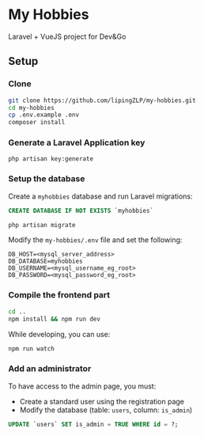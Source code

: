 # My Hobbies

Laravel + VueJS project for Dev&Go

## Setup

### Clone

```sh
git clone https://github.com/lipingZLP/my-hobbies.git
cd my-hobbies
cp .env.example .env
composer install
```

### Generate a Laravel Application key

```
php artisan key:generate
```

### Setup the database

Create a `myhobbies` database and run Laravel migrations:

```sql
CREATE DATABASE IF NOT EXISTS `myhobbies`
```

```sh
php artisan migrate
```

Modify the `my-hobbies/.env` file and set the following:

```
DB_HOST=<mysql_server_address>
DB_DATABASE=myhobbies
DB_USERNAME=<mysql_username_eg_root>
DB_PASSWORD=<mysql_password_eg_root>
```


### Compile the frontend part

```sh
cd ..
npm install && npm run dev
```

While developing, you can use:

```sh
npm run watch
```


### Add an administrator

To have access to the admin page, you must:
- Create a standard user using the registration page
- Modify the database (table: `users`, column: `is_admin`)

```sql
UPDATE `users` SET is_admin = TRUE WHERE id = ?;
```

